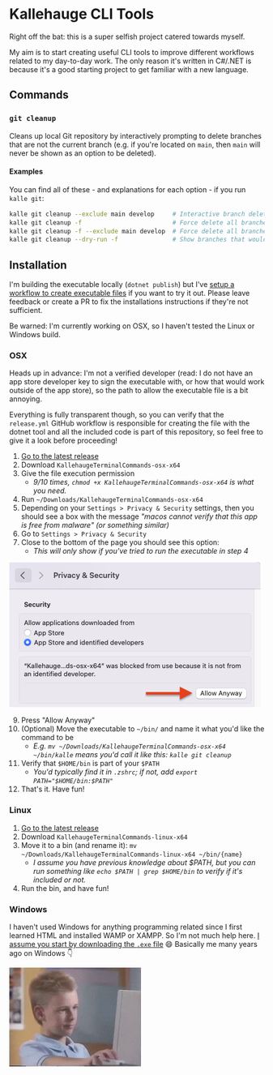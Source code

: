 # Kallehauge CLI Tools

Right off the bat: this is a super selfish project catered towards myself.

My aim is to start creating useful CLI tools to improve different workflows related to my day-to-day work.
The only reason it's written in C#/.NET is because it's a good starting project to get familiar with a new language.

## Commands

### `git cleanup`

Cleans up local Git repository by interactively prompting to delete branches that are not the current branch (e.g. if you're located on `main`, then `main` will never be shown as an option to be deleted).

#### Examples

You can find all of these - and explanations for each option - if you run `kalle git`:

```bash
kalle git cleanup --exclude main develop     # Interactive branch deletion while excluding certain branches from the list
kalle git cleanup -f                         # Force delete all branches except the one you've checked out
kalle git cleanup -f --exclude main develop  # Force delete all branches except the ones in the "exclude" option
kalle git cleanup --dry-run -f               # Show branches that would be deleted
```

## Installation

I'm building the executable locally (`dotnet publish`) but I've [setup a workflow to create executable files](.github/workflows/release.yml) if you want to try it out. Please leave feedback or create a PR to fix the installations instructions if they're not sufficient.

Be warned: I'm currently working on OSX, so I haven't tested the Linux or Windows build.

### OSX

Heads up in advance: I'm not a verified developer (read: I do not have an app store developer key to sign the executable with, or how that would work outside of the app store), so the path to allow the executable file is a bit annoying.

Everything is fully transparent though, so you can verify that the `release.yml` GitHub workflow is responsible for creating the file with the dotnet tool and all the included code is part of this repository, so feel free to give it a look before proceeding!

1. [Go to the latest release](https://github.com/kallehauge/terminal-commands/releases/latest)
1. Download `KallehaugeTerminalCommands-osx-x64`
1. Give the file execution permission
   * _9/10 times, `chmod +x KallehaugeTerminalCommands-osx-x64` is what you need._
1. Run `~/Downloads/KallehaugeTerminalCommands-osx-x64`
1. Depending on your `Settings > Privacy & Security` settings, then you should see a box with the message _"macos cannot verify that this app is free from malware" (or something similar)_
1. Go to `Settings > Privacy & Security`
1. Close to the bottom of the page you should see this option:
   * _This will only show if you've tried to run the executable in step 4_

![OSX Privacy & Security settings](/docs/images/allow-osx.png)

9. Press "Allow Anyway"
1. (Optional) Move the executable to `~/bin/` and name it what you'd like the command to be
   * _E.g. `mv ~/Downloads/KallehaugeTerminalCommands-osx-x64 ~/bin/kalle` means you'd call it like this: `kalle git cleanup`_
1. Verify that `$HOME/bin` is part of your `$PATH`
   * _You'd typically find it in `.zshrc`; if not, add `export PATH="$HOME/bin:$PATH"`_
1. That's it. Have fun!

### Linux

1. [Go to the latest release](https://github.com/kallehauge/terminal-commands/releases/latest)
1. Download `KallehaugeTerminalCommands-linux-x64`
1. Move it to a bin (and rename it): `mv ~/Downloads/KallehaugeTerminalCommands-linux-x64 ~/bin/{name}`
   * _I assume you have previous knowledge about $PATH, but you can run something like `echo $PATH | grep $HOME/bin` to verify if it's included or not._
1. Run the bin, and have fun!

### Windows

I haven't used Windows for anything programming related since I first learned HTML and installed WAMP or XAMPP. So I'm not much help here. [I assume you start by downloading the `.exe` file](https://github.com/kallehauge/terminal-commands/releases/latest) 😄 Basically me many years ago on Windows 👇

![Windows 90s kid](/docs/images/windows-ok.gif)
